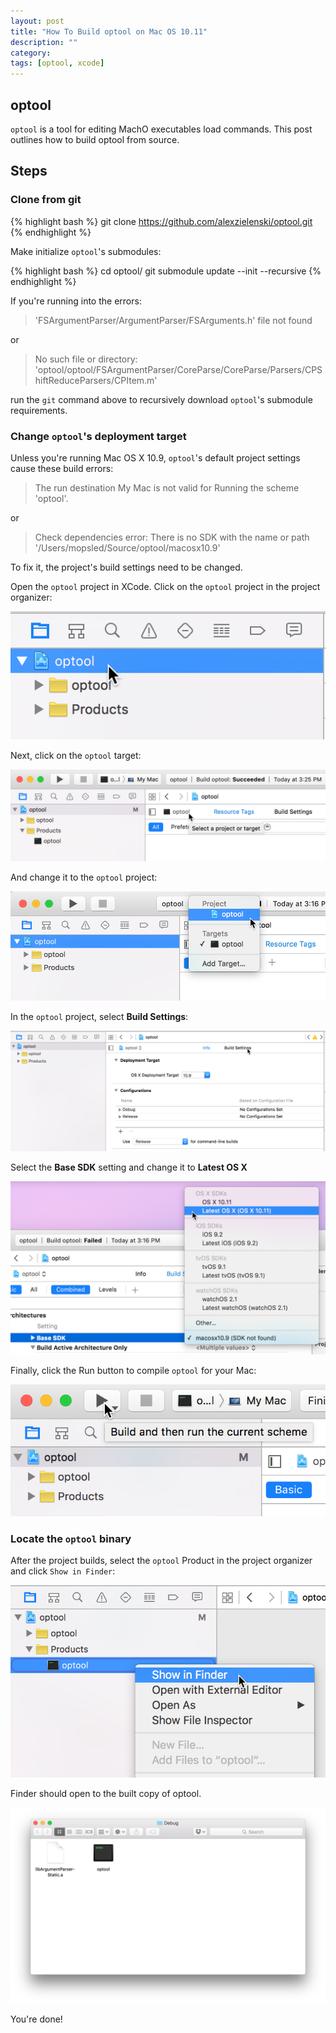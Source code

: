 ```yaml
---
layout: post
title: "How To Build optool on Mac OS 10.11"
description: ""
category:
tags: [optool, xcode]
---
```


optool
---

`optool` is a tool for editing MachO executables load commands. This post outlines how to build optool from source.

Steps
---

### Clone from git

{% highlight bash %}
git clone https://github.com/alexzielenski/optool.git
{% endhighlight %}

Make initialize `optool`'s submodules:

{% highlight bash %}
cd optool/
git submodule update --init --recursive
{% endhighlight %}

If you're running into the errors:

> 'FSArgumentParser/ArgumentParser/FSArguments.h' file not found

or

> No such file or directory: 'optool/optool/FSArgumentParser/CoreParse/CoreParse/Parsers/CPShiftReduceParsers/CPItem.m'

run the `git` command above to recursively download `optool`'s submodule requirements.

### Change `optool`'s deployment target

Unless you're running Mac OS X 10.9, `optool`'s default project settings cause these build errors:

> The run destination My Mac is not valid for Running the scheme 'optool'.

or

> Check dependencies
> error: There is no SDK with the name or path '/Users/mopsled/Source/optool/macosx10.9'

To fix it, the project's build settings need to be changed.

Open the `optool` project in XCode. Click on the `optool` project in the project organizer:

![](/assets/images/optool-build/optool-select.png)

Next, click on the `optool` target:

![](/assets/images/optool-build/optool-target.png)

And change it to the `optool` project:

![](/assets/images/optool-build/optool-project-select.png)

In the `optool` project, select **Build Settings**:

![](/assets/images/optool-build/select-build-settings.png)

Select the **Base SDK** setting and change it to **Latest OS X**

![](/assets/images/optool-build/select-latest.png)

Finally, click the Run button to compile `optool` for your Mac:

![](/assets/images/optool-build/run-build.png)

### Locate the `optool` binary

After the project builds, select the `optool` Product in the project organizer and click `Show in Finder`:

![](/assets/images/optool-build/show-in-finder.png)

Finder should open to the built copy of optool.

![](/assets/images/optool-build/optool-finder.png)

You're done!
